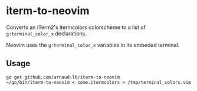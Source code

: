 # iterm-to-neovim

Converts an iTerm2's itermcolors colorscheme to a list of `g:terminal_color_x` declarations.

Neovim uses the `g:terminal_color_x` variables in its embeded terminal.

## Usage

```
go get github.com/arnaud-lb/iterm-to-neovim
~/go/bin/iterm-to-neovim < some.itermcolors > /tmp/terminal_colors.vim
```
